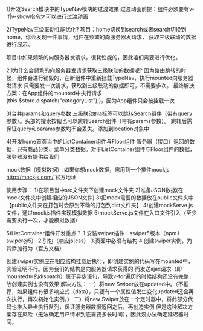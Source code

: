 1)开发Search模块中的TypeNav模块的过渡效果
过渡动画前提：组件必须要有v-if|v-show指令才可以进行过渡动画

2)TypeNav三级联动性能优化?
项目：home切换到search或者search切换到home，你会发现一件事情，组件在频繁的向服务器发请求，
获取三级联动的数据进行展示。

项目中如果频繁的向服务器发请求，很耗性能的，因此咱们需要进行优化。

2.1为什么会频繁的向服务器发请求获取三级联动的数据呢?
因为路由跳转的时候，组件会进行销毁的，在新组件中重新挂载TypeNav，执行mounted向服务器发请求
只需要发一次请求，获取到三级联动的数据即可，不需要多次。
最终解决方案：在App组件的mounted中执行请求(this.$store.dispatch("categoryList");)，因为App组件只会被挂载一次

3)合并params和query参数
三级联动的a标签可以跳转Search组件（带有query参数）。头部的搜索按钮也可以跳转Search组件（带有params参数）。
跳转后需保证query和params参数均不会丢失。添加到location对象中

4)开发home首页当中的ListContainer组件与Floor组件
服务器（接口）返回的数据，只有商品分类、菜单分类数据。对于ListContainer组件与Floor组件的数据，服务器没有提供给我们

mock数据（模拟数据）:如果你想mock数据，需用到一个插件mockjs     http://mockjs.com/  官方地址

使用步骤：
1)在项目当中src文件夹下创建mock文件夹
2)准备JSON数据(在mock文件夹中创建相应的JSON文件)
3)把mock需要的数据放在public文件夹中【public文件夹在打包时会原封不动的打包到dist文件夹】
4)创建mockServe.js文件，通过mockjs插件实现模拟数据
5)mockServe.js文件在入口文件引入（至少需要执行一次，才能模拟数据）

5)ListContainer组件开发重点？
1.安装swiper插件：swiper5版本（npm i swiper@5）
2.引包（响应js|css）
3.页面中必须有结构
4.创建swiper实例，为其添加行为（官方文档）

创建swiper实例应在相应结构挂载后执行，即创建实例的代码写在mounted中，实验证明不行。因为我们的结构是向服务器请求获得的
而发送ajax请求（即mounted中的dispatch）属于异步语句，导致v-for遍历的时候结构还没有完整，故创建实例也没有效果
解决方法：
一）将new Swiper放在updated中。（不推荐，如果组件有很多响应式（data），只要有一个属性值发生变化updated还会再次执行，再次初始化实例。）
二）将new Swiper放在一个定时器中，将此部分代码也推入异步执行队列，保证服务器数据返回之后，再创造实例
但是这种解决方案存在风险（无法确定用户请求到底需要多长时间），因此没办法确定延迟器时间。